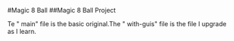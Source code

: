 #Magic 8 Ball
##Magic 8 Ball Project

Te " main" file is the basic original.The " with-guis" file is the file I upgrade as I learn.
